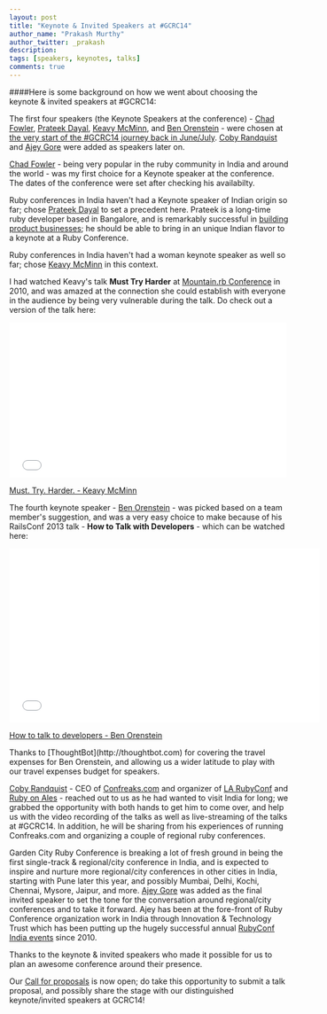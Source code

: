 ```yaml
---
layout: post
title: "Keynote & Invited Speakers at #GCRC14"
author_name: "Prakash Murthy"
author_twitter: _prakash
description:
tags: [speakers, keynotes, talks]
comments: true
---
```


####Here is some background on how we went about choosing the keynote & invited speakers at #GCRC14:

The first four speakers (the Keynote Speakers at the conference) - [Chad Fowler](https://twitter.com/chadfowler), [Prateek Dayal](https://twitter.com/prateekdayal), [Keavy McMinn](https://twitter.com/keavy), and [Ben Orenstein](https://twitter.com/r00k) - were chosen at [the very start of the #GCRC14 journey back in June/July](https://groups.google.com/d/msg/bangalorerug/usTHpRTFqhQ/In_srder1nYJ). [Coby Randquist](https://twitter.com/kobier) and [Ajey Gore](https://twitter.com/ajeygore) were added as speakers later on.

[Chad Fowler](https://twitter.com/chadfowler) - being very popular in the ruby community in India and around the world - was my first choice for a Keynote speaker at the conference. The dates of the conference were set after checking his availabilty.

Ruby conferences in India haven't had a Keynote speaker of Indian origin so far; chose [Prateek Dayal](https://twitter.com/prateekdayal) to set a precedent here. Prateek is a long-time ruby developer based in Bangalore, and is remarkably successful in [building](https://supportbee.com) [product businesses](http://www.muziboo.com); he should be able to bring in an unique Indian flavor to a keynote at a Ruby Conference. 

Ruby conferences in India haven't had a woman keynote speaker as well so far; chose [Keavy McMinn](https://twitter.com/keavy) in this context.

I had watched Keavy's talk **Must Try Harder** at [Mountain.rb Conference](http://rockymtnruby.com/2010) in 2010, and was amazed at the connection she could establish with everyone in the audience by being very vulnerable during the talk. Do check out a version of the talk here:

<iframe src="//player.vimeo.com/video/16517560" width="500" height="281" frameborder="0" webkitallowfullscreen mozallowfullscreen allowfullscreen></iframe>

<p>
  <a href="http://vimeo.com/16517560">Must. Try. Harder. - Keavy McMinn</a>
</p>

The fourth keynote speaker - [Ben Orenstein](https://twitter.com/r00k) - was picked based on a team member's suggestion, and was a very easy choice to make because of his RailsConf 2013 talk - **How to Talk with Developers** - which can be watched here:

<iframe width="560" height="315" src="//www.youtube.com/embed/l9JXH7JPjR4" frameborder="0" allowfullscreen></iframe>

<p>
  <a href="http://youtu.be/l9JXH7JPjR4">How to talk to developers - Ben Orenstein</a>
</p>
Thanks to [ThoughtBot](http://thoughtbot.com) for covering the travel expenses for Ben Orenstein, and allowing us a wider latitude to play with our travel expenses budget for speakers. 

[Coby Randquist](https://twitter.com/kobier) - CEO of [Confreaks.com](http://www.confreaks.com) and organizer of [LA RubyConf](http://larubyconf.com) and [Ruby on Ales](http://onales.com) - reached out to us as he had wanted to visit India for long; we grabbed the opportunity with both hands to get him to come over, and help us with the video recording of the talks as well as live-streaming of the talks at #GCRC14. In addition, he will be sharing from his experiences of running Confreaks.com and organizing a couple of regional ruby conferences.

Garden City Ruby Conference is breaking a lot of fresh ground in being the first single-track & regional/city conference in India, and is expected to inspire and nurture more regional/city conferences in other cities in India, starting with Pune later this year, and possibly Mumbai, Delhi, Kochi, Chennai, Mysore, Jaipur, and more. [Ajey Gore](https://twitter.com/ajeygore) was added as the final invited speaker to set the tone for the conversation around regional/city conferences and to take it forward. Ajey has been at the fore-front of Ruby Conference organization work in India through Innovation & Technology Trust which has been putting up the hugely successful annual [RubyConf India events](http://rubyconfindia.org/2013/) since 2010.

Thanks to the keynote & invited speakers who made it possible for us to plan an awesome conference around their presence.

Our [Call for proposals](http://www.gardencityruby.org/cfp/) is now open; do take this opportunity to submit a talk proposal, and possibly share the stage with our distinguished keynote/invited speakers at GCRC14!
